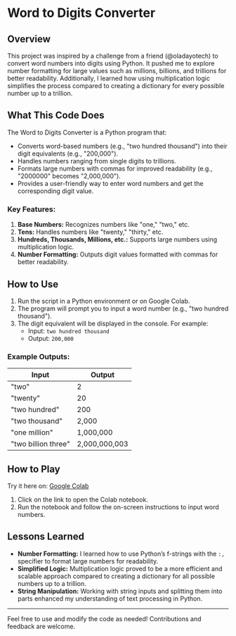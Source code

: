 # Word to Digits Converter

## Overview
This project was inspired by a challenge from a friend (@oladayotech) to convert word numbers into digits using Python. It pushed me to explore number formatting for large values such as millions, billions, and trillions for better readability. Additionally, I learned how using multiplication logic simplifies the process compared to creating a dictionary for every possible number up to a trillion.

## What This Code Does
The Word to Digits Converter is a Python program that:
- Converts word-based numbers (e.g., "two hundred thousand") into their digit equivalents (e.g., "200,000").
- Handles numbers ranging from single digits to trillions.
- Formats large numbers with commas for improved readability (e.g., "2000000" becomes "2,000,000").
- Provides a user-friendly way to enter word numbers and get the corresponding digit value.

### Key Features:
1. **Base Numbers:** Recognizes numbers like "one," "two," etc.
2. **Tens:** Handles numbers like "twenty," "thirty," etc.
3. **Hundreds, Thousands, Millions, etc.:** Supports large numbers using multiplication logic.
4. **Number Formatting:** Outputs digit values formatted with commas for better readability.

## How to Use
1. Run the script in a Python environment or on Google Colab.
2. The program will prompt you to input a word number (e.g., "two hundred thousand").
3. The digit equivalent will be displayed in the console. For example:
   - Input: `two hundred thousand`
   - Output: `200,000`

### Example Outputs:
| Input                  | Output    |
|------------------------|-----------|
| "two"                 | 2         |
| "twenty"              | 20        |
| "two hundred"         | 200       |
| "two thousand"        | 2,000     |
| "one million"         | 1,000,000 |
| "two billion three"   | 2,000,000,003 |

## How to Play
Try it here on: [Google Colab](https://tinyurl.com/gaji-word-to-digit-converter)

1. Click on the link to open the Colab notebook.
2. Run the notebook and follow the on-screen instructions to input word numbers.

## Lessons Learned
- **Number Formatting:** I learned how to use Python’s f-strings with the `:,` specifier to format large numbers for readability.
- **Simplified Logic:** Multiplication logic proved to be a more efficient and scalable approach compared to creating a dictionary for all possible numbers up to a trillion.
- **String Manipulation:** Working with string inputs and splitting them into parts enhanced my understanding of text processing in Python.

---
Feel free to use and modify the code as needed! Contributions and feedback are welcome.

